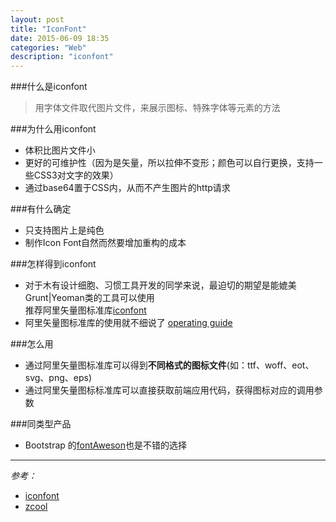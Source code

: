 ```yaml
---
layout: post
title: "IconFont"
date: 2015-06-09 18:35
categories: "Web"
description: "iconfont"
---
```


###什么是iconfont
> 用字体文件取代图片文件，来展示图标、特殊字体等元素的方法

###为什么用iconfont
- 体积比图片文件小
- 更好的可维护性（因为是矢量，所以拉伸不变形；颜色可以自行更换，支持一些CSS3对文字的效果）
- 通过base64置于CSS内，从而不产生图片的http请求

###有什么确定
- 只支持图片上是纯色
- 制作Icon Font自然而然要增加重构的成本

###怎样得到iconfont
- 对于木有设计细胞、习惯工具开发的同学来说，最迫切的期望是能媲美Grunt|Yeoman类的工具可以使用   
  推荐阿里矢量图标准库[iconfont](http://www.iconfont.cn )
- 阿里矢量图标准库的使用就不细说了 [operating guide](http://www.iconfont.cn/help/platform.html)

###怎么用
- 通过阿里矢量图标准库可以得到**不同格式的图标文件**(如：ttf、woff、eot、svg、png、eps)
- 通过阿里矢量图标标准库可以直接获取前端应用代码，获得图标对应的调用参数

###同类型产品
- Bootstrap 的[fontAweson](http://www.bootcss.com/p/font-awesome/#icons-social)也是不错的选择

---
*参考：*
- [iconfont](http://www.iconfont.cn )  
- [zcool](http://www.zcool.com.cn/)
